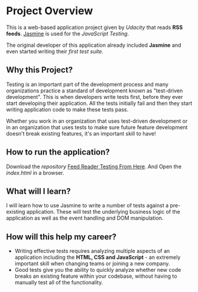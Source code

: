 # Project Overview

This is a web-based application project given by *Udacity* that reads **RSS feeds**. [Jasmine](http://jasmine.github.io/) is used for the *JavaScript Testing*. 

The original developer of this application already included **Jasmine** and even started writing their *first test suite.*

## Why this Project?

Testing is an important part of the development process and many organizations practice a standard of development known as "test-driven development". This is when developers write tests first, before they ever start developing their application. All the tests initially fail and then they start writing application code to make these tests pass.

Whether you work in an organization that uses test-driven development or in an organization that uses tests to make sure future feature development doesn't break existing features, it's an important skill to have!

## How to run the application?
 Download the *repository* [Feed Reader Testing From Here](https://github.com/nayaksofia/SofiaFeedReader). And Open the *index.html* in a browser. 


## What will I learn?

I will learn how to use Jasmine to write a number of tests against a pre-existing application. These will test the underlying business logic of the application as well as the event handling and DOM manipulation.


## How will this help my career?

* Writing effective tests requires analyzing multiple aspects of an application including the **HTML, CSS and JavaScript** - an extremely important skill when changing teams or joining a new company.
* Good tests give you the ability to quickly analyze whether new code breaks an existing feature within your codebase, without having to manually test all of the functionality.

